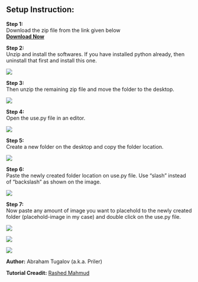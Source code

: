 

## Setup Instruction:

**Step 1:**  
Download the zip file from the link given below  
**[Download Now](https://drive.google.com/file/d/1RsFNJsPkZUOfZEnJ5KOMlqnrbH71VR8T/view?usp=sharing)**

**Step 2:**  
Unzip and install the softwares. If you have installed python already, then uninstall that first and install this one.  

![](https://inside.hasthemes.com/team/wp-content/uploads/sites/2/2020/10/Screenshot_1.png)

**Step 3:**  
Then unzip the remaining zip file and move the folder to the desktop.  
  
  

![](https://inside.hasthemes.com/team/wp-content/uploads/sites/2/2020/10/Screenshot_2-1.png)

**Step 4:**  
Open the use.py file in an editor.

![](https://inside.hasthemes.com/team/wp-content/uploads/sites/2/2020/10/Screenshot_5.png)

**Step 5:**  
Create a new folder on the desktop and copy the folder location.

![](https://inside.hasthemes.com/team/wp-content/uploads/sites/2/2020/10/Screenshot_6-1024x379.png)

**Step 6:**  
Paste the newly created folder location on use.py file. Use “slash” instead of “backslash” as shown on the image.

![](https://inside.hasthemes.com/team/wp-content/uploads/sites/2/2020/10/Screenshot_7-1024x560.png)

**Step 7:**  
Now paste any amount of image you want to placehold to the newly created folder (placehold-image in my case) and double click on the use.py file.

![](https://inside.hasthemes.com/team/wp-content/uploads/sites/2/2020/10/Screenshot_1-1-1024x409.png)

![](https://inside.hasthemes.com/team/wp-content/uploads/sites/2/2020/10/Screenshot_2-2-1024x465.png)

![](https://inside.hasthemes.com/team/wp-content/uploads/sites/2/2020/10/Screenshot_3-1-1024x368.png)

**Author:** Abraham Tugalov (a.k.a. Priler)

**Tutorial Creadit:** [Rashed Mahmud](https://github.com/rashedxyz)
